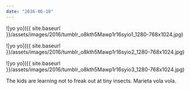 ```yaml
---
date: "2016-06-10"
---
```


![yo yo]({{ site.baseurl }}/assets/images/2016/tumblr_o8kth5Mawp1r16syio1_1280-768x1024.jpg)

![yo yo]({{ site.baseurl }}/assets/images/2016/tumblr_o8kth5Mawp1r16syio2_1280-768x1024.jpg)

![yo yo]({{ site.baseurl }}/assets/images/2016/tumblr_o8kth5Mawp1r16syio3_1280-768x1024.jpg)

The kids are learning not to freak out at tiny insects. Marieta vola vola.

